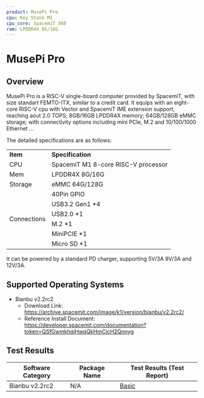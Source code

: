 ```yaml
---
product: MusePi Pro
cpu: Key Stone M1
cpu_core: SpacemiT X60
ram: LPDDR4X 8G/16G
---
```


# MusePi Pro

## Overview

MusePi Pro is a RISC-V single-board computer provided by SpacemiT, with size standart FEMTO-ITX, similar to a credit card.  It equips with an eight-core RISC-V cpu with Vector and SpacemiT IME extension support, reaching aout 2.0 TOPS; 8GB/16GB LPDDR4X memory; 64GB/128GB eMMC storage; with connectivity options including mini PCIe, M.2 and 10/100/1000 Ethernet ...

The detailed specifications are as follows:

<table>
    <tr>
        <td><b>Item</b></td>
        <td><b>Specification</b></td>
    </tr>
    <tr>
        <td>CPU</td>
        <td>SpacemiT M1 8-core RISC-V processor</td>
    </tr>
    <tr>
        <td>Mem</td>
        <td>LPDDR4X 8G/16G</td>
    </tr>
    <tr>
        <td>Storage</td>
        <td>eMMC 64G/128G</td>
    </tr>
    <tr>
        <td rowspan=6>Connections</td>
        <td>40Pin GPIO</td>
    </tr>
    <tr>
        <td>USB3.2 Gen1 *4</td>
    </tr>
    <tr>
        <td>USB2.0 *1</td>
    </tr>
    <tr>
        <td>M.2 *1</td>
    </tr>
    <tr>
        <td>MiniPCIE *1</td>
    </tr>
    <tr>
        <td>Micro SD *1</td>
    </tr>
</table>

It can be powered by a standard PD charger, supporting 5V/3A 9V/3A and 12V/3A.

## Supported Operating Systems

- Bianbu v2.2rc2
  - Download Link: https://archive.spacemit.com/image/k1/version/bianbu/v2.2rc2/
  - Reference Install Document: https://developer.spacemit.com/documentation?token=QSfGwmkhqiHwqQkHmCicH2Qnnyg

## Test Results

| Software Category     | Package Name | Test Results (Test Report) |
|-----------------------|--------------|----------------------------|
| Bianbu v2.2rc2        | N/A          | [Basic][Bianbu] |

[Bianbu]: ./Bianbu/README.md